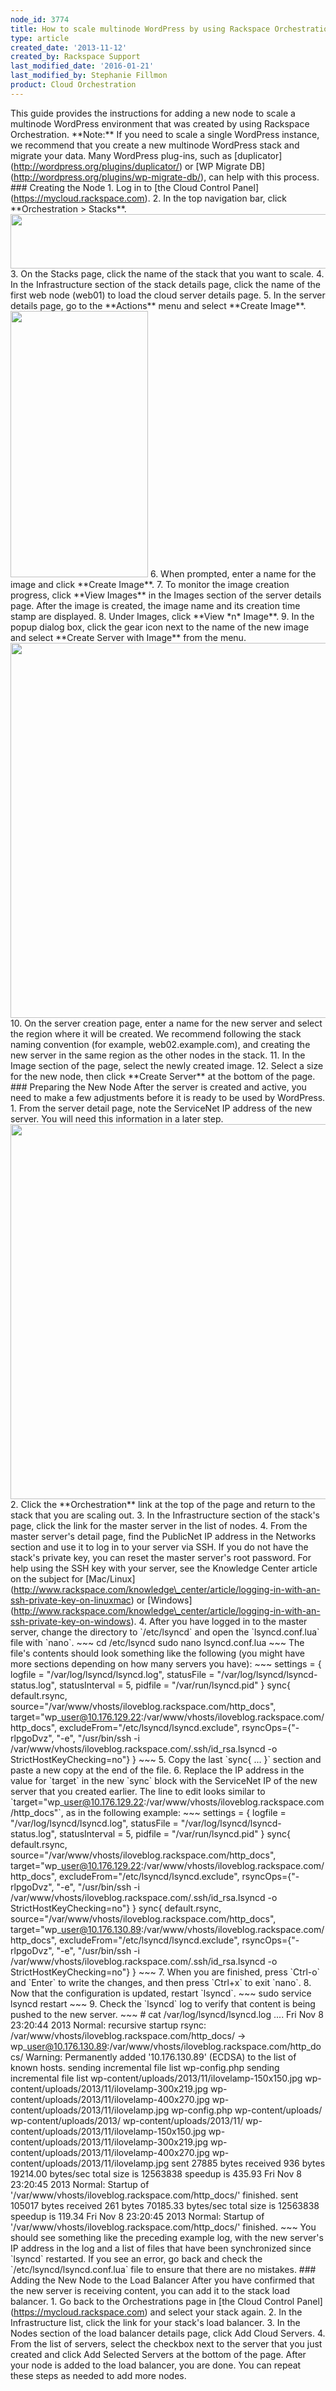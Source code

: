 ```yaml
---
node_id: 3774
title: How to scale multinode WordPress by using Rackspace Orchestration
type: article
created_date: '2013-11-12'
created_by: Rackspace Support
last_modified_date: '2016-01-21'
last_modified_by: Stephanie Fillmon
product: Cloud Orchestration
---
```


This guide provides the instructions for adding a new node to scale a
multinode WordPress environment that was created by using Rackspace
Orchestration. \*\*Note:\*\* If you need to scale a single WordPress
instance, we recommend that you create a new multinode WordPress stack
and migrate your data. Many WordPress plug-ins, such as
\[duplicator\](http://wordpress.org/plugins/duplicator/) or \[WP Migrate
DB\](http://wordpress.org/plugins/wp-migrate-db/), can help with this
process. \#\#\# Creating the Node 1. Log in to \[the Cloud Control
Panel\](https://mycloud.rackspace.com). 2. In the top navigation bar,
click \*\*Orchestration &gt; Stacks\*\*.
<img src="https://8026b2e3760e2433679c-fffceaebb8c6ee053c935e8915a3fbe7.ssl.cf2.rackcdn.com/field/image/1563-3774IMG_0.png" width="619" height="87" />
3. On the Stacks page, click the name of the stack that you want to
scale. 4. In the Infrastructure section of the stack details page, click
the name of the first web node (web01) to load the cloud server details
page. 5. In the server details page, go to the \*\*Actions\*\* menu and
select \*\*Create Image\*\*.
<img src="https://8026b2e3760e2433679c-fffceaebb8c6ee053c935e8915a3fbe7.ssl.cf2.rackcdn.com/field/image/cpcreateimage.png" width="220" height="426" />
6. When prompted, enter a name for the image and click \*\*Create
Image\*\*. 7. To monitor the image creation progress, click \*\*View
Images\*\* in the Images section of the server details page. After the
image is created, the image name and its creation time stamp are
displayed. 8. Under Images, click \*\*View \*n\* Image\*\*. 9. In the
popup dialog box, click the gear icon next to the name of the new image
and select \*\*Create Server with Image\*\* from the menu.
<img src="https://8026b2e3760e2433679c-fffceaebb8c6ee053c935e8915a3fbe7.ssl.cf2.rackcdn.com/field/image/cpviewimage.png" width="600" />
10. On the server creation page, enter a name for the new server and
select the region where it will be created. We recommend following the
stack naming convention (for example, web02.example.com), and creating
the new server in the same region as the other nodes in the stack. 11.
In the Image section of the page, select the newly created image. 12.
Select a size for the new node, then click \*\*Create Server\*\* at the
bottom of the page. \#\#\# Preparing the New Node After the server is
created and active, you need to make a few adjustments before it is
ready to be used by WordPress. 1. From the server detail page, note the
ServiceNet IP address of the new server. You will need this information
in a later step.
<img src="https://8026b2e3760e2433679c-fffceaebb8c6ee053c935e8915a3fbe7.ssl.cf2.rackcdn.com/field/image/cpservicenet.png" width="600" />
2. Click the \*\*Orchestration\*\* link at the top of the page and
return to the stack that you are scaling out. 3. In the Infrastructure
section of the stack's page, click the link for the master server in the
list of nodes. 4. From the master server's detail page, find the
PublicNet IP address in the Networks section and use it to log in to
your server via SSH. If you do not have the stack's private key, you can
reset the master server's root password. For help using the SSH key with
your server, see the Knowledge Center article on the subject for
\[Mac/Linux\](http://www.rackspace.com/knowledge\_center/article/logging-in-with-an-ssh-private-key-on-linuxmac)
or
\[Windows\](http://www.rackspace.com/knowledge\_center/article/logging-in-with-an-ssh-private-key-on-windows).
4. After you have logged in to the master server, change the directory
to \`/etc/lsyncd\` and open the \`lsyncd.conf.lua\` file with \`nano\`.
\~\~\~ cd /etc/lsyncd sudo nano lsyncd.conf.lua \~\~\~ The file's
contents should look something like the following (you might have more
sections depending on how many servers you have): \~\~\~ settings = {
logfile = "/var/log/lsyncd/lsyncd.log", statusFile =
"/var/log/lsyncd/lsyncd-status.log", statusInterval = 5, pidfile =
"/var/run/lsyncd.pid" } sync{ default.rsync,
source="/var/www/vhosts/iloveblog.rackspace.com/http\_docs",
target="wp\_user@10.176.129.22:/var/www/vhosts/iloveblog.rackspace.com/http\_docs",
excludeFrom="/etc/lsyncd/lsyncd.exclude", rsyncOps={"-rlpgoDvz", "-e",
"/usr/bin/ssh -i
/var/www/vhosts/iloveblog.rackspace.com/.ssh/id\_rsa.lsyncd -o
StrictHostKeyChecking=no"} } \~\~\~ 5. Copy the last \`sync{ ... }\`
section and paste a new copy at the end of the file. 6. Replace the IP
address in the value for \`target\` in the new \`sync\` block with the
ServiceNet IP of the new server that you created earlier. The line to
edit looks similar to
\`target="wp\_user@10.176.129.22:/var/www/vhosts/iloveblog.rackspace.com/http\_docs"\`,
as in the following example: \~\~\~ settings = { logfile =
"/var/log/lsyncd/lsyncd.log", statusFile =
"/var/log/lsyncd/lsyncd-status.log", statusInterval = 5, pidfile =
"/var/run/lsyncd.pid" } sync{ default.rsync,
source="/var/www/vhosts/iloveblog.rackspace.com/http\_docs",
target="wp\_user@10.176.129.22:/var/www/vhosts/iloveblog.rackspace.com/http\_docs",
excludeFrom="/etc/lsyncd/lsyncd.exclude", rsyncOps={"-rlpgoDvz", "-e",
"/usr/bin/ssh -i
/var/www/vhosts/iloveblog.rackspace.com/.ssh/id\_rsa.lsyncd -o
StrictHostKeyChecking=no"} } sync{ default.rsync,
source="/var/www/vhosts/iloveblog.rackspace.com/http\_docs",
target="wp\_user@10.176.130.89:/var/www/vhosts/iloveblog.rackspace.com/http\_docs",
excludeFrom="/etc/lsyncd/lsyncd.exclude", rsyncOps={"-rlpgoDvz", "-e",
"/usr/bin/ssh -i
/var/www/vhosts/iloveblog.rackspace.com/.ssh/id\_rsa.lsyncd -o
StrictHostKeyChecking=no"} } \~\~\~ 7. When you are finished, press
\`Ctrl-o\` and \`Enter\` to write the changes, and then press \`Ctrl+x\`
to exit \`nano\`. 8. Now that the configuration is updated, restart
\`lsyncd\`. \~\~\~ sudo service lsyncd restart \~\~\~ 9. Check the
\`lsyncd\` log to verify that content is being pushed to the new server.
\~\~\~ \# cat /var/log/lsyncd/lsyncd.log .... Fri Nov 8 23:20:44 2013
Normal: recursive startup rsync:
/var/www/vhosts/iloveblog.rackspace.com/http\_docs/ -&gt;
wp\_user@10.176.130.89:/var/www/vhosts/iloveblog.rackspace.com/http\_docs/
Warning: Permanently added '10.176.130.89' (ECDSA) to the list of known
hosts. sending incremental file list wp-config.php sending incremental
file list wp-content/uploads/2013/11/ilovelamp-150x150.jpg
wp-content/uploads/2013/11/ilovelamp-300x219.jpg
wp-content/uploads/2013/11/ilovelamp-400x270.jpg
wp-content/uploads/2013/11/ilovelamp.jpg wp-config.php
wp-content/uploads/ wp-content/uploads/2013/ wp-content/uploads/2013/11/
wp-content/uploads/2013/11/ilovelamp-150x150.jpg
wp-content/uploads/2013/11/ilovelamp-300x219.jpg
wp-content/uploads/2013/11/ilovelamp-400x270.jpg
wp-content/uploads/2013/11/ilovelamp.jpg sent 27885 bytes received 936
bytes 19214.00 bytes/sec total size is 12563838 speedup is 435.93 Fri
Nov 8 23:20:45 2013 Normal: Startup of
'/var/www/vhosts/iloveblog.rackspace.com/http\_docs/' finished. sent
105017 bytes received 261 bytes 70185.33 bytes/sec total size is
12563838 speedup is 119.34 Fri Nov 8 23:20:45 2013 Normal: Startup of
'/var/www/vhosts/iloveblog.rackspace.com/http\_docs/' finished. \~\~\~
You should see something like the preceding example log, with the new
server's IP address in the log and a list of files that have been
synchronized since \`lsyncd\` restarted. If you see an error, go back
and check the \`/etc/lsyncd/lsyncd.conf.lua\` file to ensure that there
are no mistakes. \#\#\# Adding the New Node to the Load Balancer After
you have confirmed that the new server is receiving content, you can add
it to the stack load balancer. 1. Go back to the Orchestrations page in
\[the Cloud Control Panel\](https://mycloud.rackspace.com) and select
your stack again. 2. In the Infrastructure list, click the link for your
stack's load balancer. 3. In the Nodes section of the load balancer
details page, click Add Cloud Servers. 4. From the list of servers,
select the checkbox next to the server that you just created and click
Add Selected Servers at the bottom of the page. After your node is added
to the load balancer, you are done. You can repeat these steps as needed
to add more nodes.

